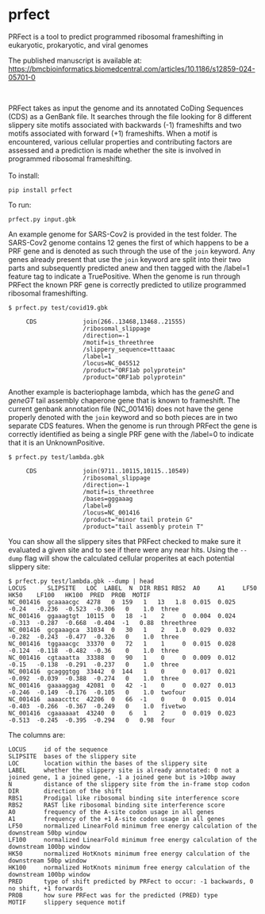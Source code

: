 # prfect
PRFect is a tool to predict programmed ribosomal frameshifting in eukaryotic, prokaryotic, and viral genomes


The published manuscript is available at:
https://bmcbioinformatics.biomedcentral.com/articles/10.1186/s12859-024-05701-0


<br>

PRFect takes as input the genome and its annotated CoDing Sequences (CDS) as a GenBank file. It 
searches through the file looking for 8 different slippery site motifs associated with
backwards (-1) frameshifts and two motifs associated with forward (+1) frameshifts. When
a motif is encountered, various cellular properties and contributing factors are assessed and
a prediction is made whether the site is involved in programmed ribosomal frameshifting.
<br>
<br>
To install:
```
pip install prfect
```
To run:
```
prfect.py input.gbk
```
An example genome for SARS-Cov2 is provided in the test folder. The SARS-Cov2 genome contains 12 genes the first of which happens to be a PRF gene and is denoted as such through the use of the `join` keyword.  Any genes already present that use the `join` keyword are split into their two parts and subsequently predicted anew and then tagged with the /label=1 feature tag to indicate a TruePositive.  When the genome is run through PRFect the known PRF gene is correctly predicted to utilize programmed ribosomal frameshifting.

```
$ prfect.py test/covid19.gbk 

     CDS             join(266..13468,13468..21555)
                     /ribosomal_slippage
                     /direction=-1
                     /motif=is_threethree
                     /slippery_sequence=tttaaac
                     /label=1
                     /locus=NC_045512
                     /product="ORF1ab polyprotein"
                     /product="ORF1ab polyprotein"

```

Another example is bacteriophage lambda, which has the *geneG* and *geneGT* tail assembly chaperone gene that is known to frameshift.  The current genbank annotation file (NC_001416) does not have the gene properly denoted with the `join` keyword and so both pieces are in two separate CDS features.  When the genome is run through PRFect the gene is correctly identified as being a single PRF gene with the /label=0 to indicate that it is an UnknownPositive.

```
$ prfect.py test/lambda.gbk

     CDS             join(9711..10115,10115..10549)
                     /ribosomal_slippage
                     /direction=-1
                     /motif=is_threethree
                     /bases=gggaaag
                     /label=0
                     /locus=NC_001416
                     /product="minor tail protein G"
                     /product="tail assembly protein T"
```


You can show all the slippery sites that PRFect checked to make sure it evaluated a given site and to see if there were any near hits.
Using the `--dump` flag will show the calculated cellular properites at each potential slippery site:
```
$ prfect.py test/lambda.gbk --dump | head
LOCUS      SLIPSITE   LOC  LABEL  N  DIR RBS1 RBS2  A0     A1     LF50    HK50    LF100   HK100  PRED  PROB  MOTIF
NC_001416  gcaaaacgc  4278   0  159   1   13   1.8  0.015  0.025  -0.24   -0.236  -0.523  -0.306   0    1.0  three
NC_001416  ggaaagtgt  10115  0   18  -1    2     0  0.004  0.024  -0.313  -0.287  -0.668  -0.404  -1   0.88  threethree  
NC_001416  gcgaaagca  31034  0   30   1    2   1.0  0.029  0.032  -0.282  -0.243  -0.477  -0.326   0    1.0  three
NC_001416  tggaaacgc  33370  0   72   1    1     0  0.015  0.028  -0.124  -0.118  -0.482  -0.36    0    1.0  three
NC_001416  cgtaaatta  33388  0   90   1    0     0  0.009  0.012  -0.15   -0.138  -0.291  -0.237   0    1.0  three
NC_001416  gcagggtgg  33442  0  144   1    0     0  0.017  0.021  -0.092  -0.039  -0.388  -0.274   0    1.0  three
NC_001416  gaaaaggag  42081  0   42  -1    0     0  0.027  0.013  -0.246  -0.149  -0.176  -0.105   0    1.0  twofour
NC_001416  aaaaccttc  42206  0   66  -1    0     0  0.015  0.014  -0.403  -0.266  -0.367  -0.249   0    1.0  fivetwo
NC_001416  cgaaaaaat  43240  0    6   1    2     0  0.019  0.023  -0.513  -0.245  -0.395  -0.294   0   0.98  four
```




The columns are:
```
LOCUS     id of the sequence
SLIPSITE  bases of the slippery site
LOC       location within the bases of the slippery site
LABEL     whether the slippery site is already annotated: 0 not a joined gene, 1 a joined gene, -1 a joined gene but is >10bp away 
N         distance of the slippery site from the in-frame stop codon
DIR       direction of the shift
RBS1      Prodigal like ribosomal binding site interference score
RBS2      RAST like ribosomal binding site interference score
A0        frequency of the A-site codon usage in all genes
A1        frequency of the +1 A-site codon usage in all genes
LF50      normalized LinearFold minimum free energy calculation of the downstream 50bp window
LF100     normalized LinearFold minimum free energy calculation of the downstream 100bp window
HK50      normalized HotKnots minimum free energy calculation of the downstream 50bp window
HK100     normalized HotKnots minimum free energy calculation of the downstream 100bp window
PRED      type of shift predicted by PRFect to occur: -1 backwards, 0 no shift, +1 forwards
PROB      how sure PRFect was for the predicted (PRED) type
MOTIF     slippery sequence motif
```







